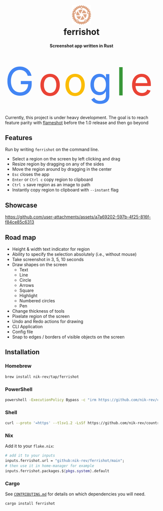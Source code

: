 <div align="center">
  <p>
    <h1>
      <a href="https://github.com/nik-rev/ferrishot">
        <img height="64px" width="64px" src="logo.svg" />
      </a>
      <br />
      <strong>ferri</strong>shot
    </h1>
    <h4>Screenshot app written in Rust</h4>
  </p>
</div>

<svg xmlns="http://www.w3.org/2000/svg" viewBox="0 0 55 20" fill="none">
    <text x="0" y="15" fill="#4285f4">G</text>
    <text x="12" y="15" fill="#ea4335">o</text>
    <text x="21" y="15" fill="#fbbc05">o</text>
    <text x="30" y="15" fill="#4285f4">g</text>
    <text x="40" y="15" fill="#389738">l</text>
    <text x="45" y="15" fill="#ea4335">e</text>
</svg>


Currently, this project is under heavy development. The goal is to reach feature parity with [flameshot](https://github.com/flameshot-org/flameshot) before the 1.0 release and then go beyond

## Features

Run by writing `ferrishot` on the command line.

- Select a region on the screen by left clicking and drag
- Resize region by dragging on any of the sides
- Move the region around by dragging in the center
- `Esc` closes the app
- `Enter` or `Ctrl c` copy region to clipboard
- `Ctrl s` save region as an image to path
- Instantly copy region to clipboard with `--instant` flag

## Showcase

<https://github.com/user-attachments/assets/a7a69202-597b-4f25-816f-f84ce85c6313>

## Road map

- Height & width text indicator for region
- Ability to specify the selection absolutely (i.e., without mouse)
- Take screenshot in 3, 5, 10 seconds
- Draw shapes on the screen
  - Text
  - Line
  - Circle
  - Arrows
  - Square
  - Highlight
  - Numbered circles
  - Pen
- Change thickness of tools
- Pixelate region of the screen
- Undo and Redo actions for drawing
- CLI Application
- Config file
- Snap to edges / borders of visible objects on the screen

## Installation

### Homebrew

```sh
brew install nik-rev/tap/ferrishot
```

### PowerShell

```sh
powershell -ExecutionPolicy Bypass -c "irm https://github.com/nik-rev/countryfetch/releases/latest/download/ferrishot-installer.ps1 | iex"
```

### Shell

```sh
curl --proto '=https' --tlsv1.2 -LsSf https://github.com/nik-rev/countryfetch/releases/latest/download/ferrishot-installer.sh | sh
```

### Nix

Add it to your `flake.nix`:

```nix
# add it to your inputs
inputs.ferrishot.url = "github:nik-rev/ferrishot/main";
# then use it in home-manager for example
inputs.ferrishot.packages.${pkgs.system}.default
```

### Cargo

See [`CONTRIBUTING.md`](./CONTRIBUTING.md) for details on which dependencies you will need.

```sh
cargo install ferrishot
```
